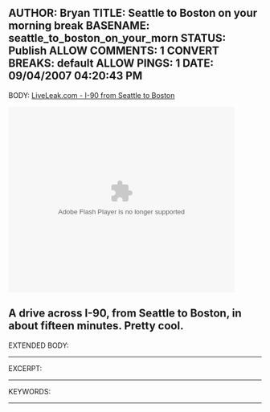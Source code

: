 AUTHOR: Bryan
TITLE: Seattle to Boston on your morning break
BASENAME: seattle_to_boston_on_your_morn
STATUS: Publish
ALLOW COMMENTS: 1
CONVERT BREAKS: __default__
ALLOW PINGS: 1
DATE: 09/04/2007 04:20:43 PM
-----
BODY:
<a title="LiveLeak.com - I-90 from Seattle to Boston" href="http://www.liveleak.com/view?i=159_1188488099">LiveLeak.com - I-90 from Seattle to Boston</a>

<embed src="http://www.liveleak.com/player.swf" width="450" height="370" type="application/x-shockwave-flash" pluginspage="http://www.macromedia.com/go/getflashplayer" flashvars="autostart=false&token=159_1188488099" scale="showall" name="index"></embed>

A drive across I-90, from Seattle to Boston, in about fifteen minutes. Pretty cool.
-----
EXTENDED BODY:

-----
EXCERPT:

-----
KEYWORDS:

-----


